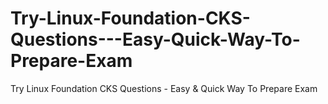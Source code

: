 # Try-Linux-Foundation-CKS-Questions---Easy-Quick-Way-To-Prepare-Exam
Try Linux Foundation CKS Questions - Easy &amp; Quick Way To Prepare Exam
